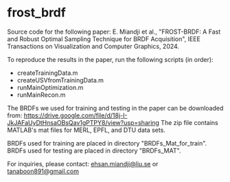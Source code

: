 # frost_brdf
Source code for the following paper:
E. Miandji et al., "FROST-BRDF: A Fast and Robust Optimal Sampling Technique for BRDF Acquisition", IEEE Transactions on Visualization and Computer Graphics, 2024. 

To reproduce the results in the paper, run the following scripts (in order):
- createTrainingData.m
- createUSVfromTrainingData.m
- runMainOptimization.m
- runMainRecon.m

The BRDFs we used for training and testing in the paper can be downloaded from:
https://drive.google.com/file/d/18j-I-JkJAFaUyDtHnsaOBsQav1gPTPY8/view?usp=sharing
The zip file contains MATLAB's mat files for MERL, EPFL, and DTU data sets.

BRDFs used for training are placed in directory "BRDFs_Mat_for_train". 
BRDFs used for testing are placed in directory "BRDFs_MAT". 

For inquiries, please contact:
ehsan.miandji@liu.se or
tanaboon891@gmail.com
